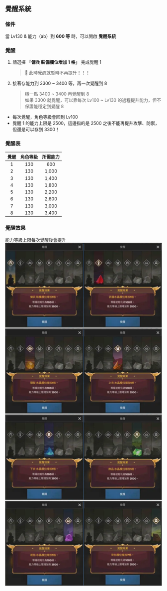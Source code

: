 ## 覺醒系統

### 條件

當 Lv130 & 能力（ab）到 **600 等** 時，可以開啟 **覺醒系統**

### 覺醒

1. 請選擇 **「傭兵 裝備欄位增加 1 格」** 完成覺醒 1

   > 📌 此時覺醒就暫時不再提升！！！

2. 接著存能力到 3300 ~ 3400 等，再一次覺醒到 8

   > 穩一點 3400 ~ 3400 再覺醒到 8  
   > 如果 3300 就覺醒，可以靠每次 Lv100 ~ Lv130 的過程提升能力，但不保證能穩定到覺醒 8

- 每次覺醒，角色等級會回到 Lv100
- 覺醒 1 的能力上限是 2500，這邊指的是 2500 之後不能再提升攻擊、防禦，但還是可以存到 3300！

### 覺醒表

| 覺醒 | 角色等級 | 所需能力 |
| :--: | :------: | :------: |
|  1   |   130    |   600    |
|  2   |   130    |  1,000   |
|  3   |   130    |  1,400   |
|  4   |   130    |  1,800   |
|  5   |   130    |  2,200   |
|  6   |   130    |  2,600   |
|  7   |   130    |  3,000   |
|  8   |   130    |  3,400   |

### 覺醒效果

能力等級上限每次覺醒後會提升
![覺醒效果1](./images/awake/awake1.png)
![覺醒效果2](./images/awake/awake2.png)
![覺醒效果3](./images/awake/awake3.png)
![覺醒效果4](./images/awake/awake4.png)
